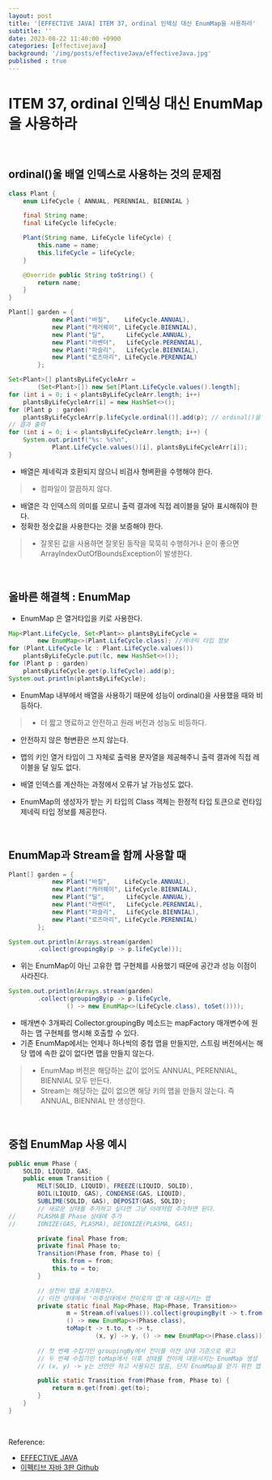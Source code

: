 ```yaml
---
layout: post
title: '[EFFECTIVE JAVA] ITEM 37, ordinal 인덱싱 대신 EnumMap을 사용하라'
subtitle: ''
date: 2023-08-22 11:40:00 +0900
categories: [effectivejava]
background: '/img/posts/effectiveJava/effectiveJava.jpg'
published : true
---
```


# ITEM 37, ordinal 인덱싱 대신 EnumMap을 사용하라

<br>

## ordinal()울 배열 인덱스로 사용하는 것의 문제점

```java
class Plant {
    enum LifeCycle { ANNUAL, PERENNIAL, BIENNIAL }

    final String name;
    final LifeCycle lifeCycle;

    Plant(String name, LifeCycle lifeCycle) {
        this.name = name;
        this.lifeCycle = lifeCycle;
    }

    @Override public String toString() {
        return name;
    }
}
```

```java
Plant[] garden = {
            new Plant("바질",    LifeCycle.ANNUAL),
            new Plant("캐러웨이", LifeCycle.BIENNIAL),
            new Plant("딜",      LifeCycle.ANNUAL),
            new Plant("라벤더",   LifeCycle.PERENNIAL),
            new Plant("파슬리",   LifeCycle.BIENNIAL),
            new Plant("로즈마리", LifeCycle.PERENNIAL)
        };
```

```java
Set<Plant>[] plantsByLifeCycleArr =
        (Set<Plant>[]) new Set[Plant.LifeCycle.values().length];
for (int i = 0; i < plantsByLifeCycleArr.length; i++)
    plantsByLifeCycleArr[i] = new HashSet<>();
for (Plant p : garden)
    plantsByLifeCycleArr[p.lifeCycle.ordinal()].add(p); // ordinal()을 배열 인덱스로 사용
// 결과 출력
for (int i = 0; i < plantsByLifeCycleArr.length; i++) {
    System.out.printf("%s: %s%n",
            Plant.LifeCycle.values()[i], plantsByLifeCycleArr[i]);
}
```

- 배열은 제네릭과 호환되지 않으니 비검사 형벼환을 수행해야 한다.
> - 컴파일이 깔끔하지 않다.
- 배열은 각 인덱스의 의미를 모르니 출력 결과에 직접 레이블을 달아 표시해줘야 한다. 
- 정확한 정숫값을 사용한다는 것을 보증해야 한다.
> - 잘못된 값을 사용하면 잘못된 동작을 묵묵히 수행하거나 운이 좋으면 ArrayIndexOutOfBoundsException이 발생한다. 

<br>

## 올바른 해결책 : EnumMap
- EnumMap 은 열거타입을 키로 사용한다.

```java
Map<Plant.LifeCycle, Set<Plant>> plantsByLifeCycle =
        new EnumMap<>(Plant.LifeCycle.class); //제네릭 타입 정보
for (Plant.LifeCycle lc : Plant.LifeCycle.values())
    plantsByLifeCycle.put(lc, new HashSet<>());
for (Plant p : garden)
    plantsByLifeCycle.get(p.lifeCycle).add(p);
System.out.println(plantsByLifeCycle);
```
- EnumMap 내부에서 배열을 사용하기 때문에 성능이 ordinal()을 사용했을 때와 비등하다.
> - 더 짧고 명료하고 안전하고 원래 버전과 성능도 비등하다.
- 안전하지 않은 형변환은 쓰지 않는다.
- 맵의 키인 열거 타입이 그 자체로 출력용 문자열을 제공해주니 출력 결과에 직접 레이블을 달 일도 없다.
- 배열 인덱스를 계산하는 과정에서 오류가 날 가능성도 없다.

- EnumMap의 생성자가 받는 키 타입의 Class 객체는 한정적 타입 토큰으로 런타임 제네릭 타입 정보를 제공한다. 

<br>

## EnumMap과 Stream을 함께 사용할 때

```java
Plant[] garden = {
            new Plant("바질",    LifeCycle.ANNUAL),
            new Plant("캐러웨이", LifeCycle.BIENNIAL),
            new Plant("딜",      LifeCycle.ANNUAL),
            new Plant("라벤더",   LifeCycle.PERENNIAL),
            new Plant("파슬리",   LifeCycle.BIENNIAL),
            new Plant("로즈마리", LifeCycle.PERENNIAL)
        };
```

```java
System.out.println(Arrays.stream(garden)
        .collect(groupingBy(p -> p.lifeCycle)));
```

- 위는 EnumMap이 아닌 고유한 맵 구현체를 사용했기 때문에 공간과 성능 이점이 사라진다. 

```java
System.out.println(Arrays.stream(garden)
        .collect(groupingBy(p -> p.lifeCycle,
                () -> new EnumMap<>(LifeCycle.class), toSet())));
```

- 매개변수 3개짜리 Collector.groupingBy 메소드는 mapFactory 매개변수에 원하는 맵 구현체를 명시해 호출할 수 있다. 
- 기존 EnumMap에서는 언제나 하나씩의 중첩 맵을 만들지만, 스트림 버전에서는 해당 맵에 속한 값이 없다면 맵을 만들지 않는다.
> - EnumMap 버전은 해당하는 값이 없어도 ANNUAL, PERENNIAL, BIENNIAL 모두 만든다.
> - Stream는 해당하는 값이 없으면 해당 키의 맵을 만들지 않는다. 즉 ANNUAL, BIENNIAL 만 생성한다.

<br >

## 중첩 EnumMap 사용 예시

```java
public enum Phase {
    SOLID, LIQUID, GAS;
    public enum Transition {
        MELT(SOLID, LIQUID), FREEZE(LIQUID, SOLID),
        BOIL(LIQUID, GAS), CONDENSE(GAS, LIQUID),
        SUBLIME(SOLID, GAS), DEPOSIT(GAS, SOLID);
        // 새로운 상태를 추가하고 싶다면 그냥 아래처럼 추가하면 된다. 
//      PLASMA를 Phase 상태에 추가
//      IONIZE(GAS, PLASMA), DEIONIZE(PLASMA, GAS);

        private final Phase from;
        private final Phase to;
        Transition(Phase from, Phase to) {
            this.from = from;
            this.to = to;
        }

        // 상전이 맵을 초기화한다.
        // 이전 상태에서 '이후상태에서 전이로의 맵'에 대응시키는 맵
        private static final Map<Phase, Map<Phase, Transition>>
                m = Stream.of(values()).collect(groupingBy(t -> t.from,
                () -> new EnumMap<>(Phase.class),
                toMap(t -> t.to, t -> t,
                        (x, y) -> y, () -> new EnumMap<>(Phase.class))));
        
        // 첫 번째 수집기인 groupingBy에서 전이를 이전 상태 기준으로 묶고
        // 두 번째 수집기인 toMap에서 이후 상태를 전이에 대응시키는 EnumMap 생성
        // (x, y) -> y는 선언만 하고 사용되진 않음, 단지 EnumMap을 얻기 위한 맵 팩터리

        public static Transition from(Phase from, Phase to) {
            return m.get(from).get(to);
        }
    }
}
```

<br>

Reference:

- [EFFECTIVE JAVA](https://front.wemakeprice.com/product/121854081?search_keyword=%25EC%259D%25B4%25ED%258E%2599%25ED%258B%25B0%25EB%25B8%258C%2520%25EC%259E%2590%25EB%25B0%2594&_service=5&_no=1)
- [이펙티브 자바 3판 Github](https://github.com/WegraLee/effective-java-3e-source-code)
